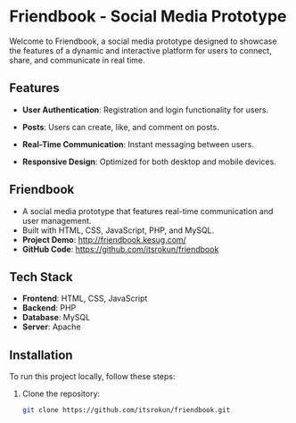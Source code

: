 # Friendbook - Social Media Prototype

Welcome to Friendbook, a social media prototype designed to showcase the features of a dynamic and interactive platform for users to connect, share, and communicate in real time.

## Features

- **User Authentication**: Registration and login functionality for users.

- **Posts**: Users can create, like, and comment on posts.
- **Real-Time Communication**: Instant messaging between users.
- **Responsive Design**: Optimized for both desktop and mobile devices.

## Friendbook
- A social media prototype that features real-time communication and user management.
- Built with HTML, CSS, JavaScript, PHP, and MySQL.
- **Project Demo**: http://friendbook.kesug.com/
- **GitHub Code**: https://github.com/itsrokun/friendbook

## Tech Stack

- **Frontend**: HTML, CSS, JavaScript
- **Backend**: PHP
- **Database**: MySQL
- **Server**: Apache

## Installation

To run this project locally, follow these steps:

1. Clone the repository:
   ```bash
   git clone https://github.com/itsrokun/friendbook.git

